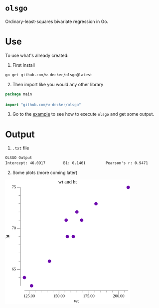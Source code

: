 # `olsgo`

Ordinary-least-squares bivariate regression in Go.

# Use

To use what's already created:

1. First install

```sh
go get github.com/w-decker/olsgo@latest
```

2. Then import like you would any other library
```go
package main

import "github.com/w-decker/olsgo"
```
3. Go to the [example](/example/main.go) to see how to execute `olsgo` and get some output.

# Output

1. `.txt` file
```txt
OLSGO Output 
Intercept: 46.0917        B1: 0.1461         Pearson's r: 0.9471         Residual variance: 0.1030         
```

2. Some plots (more coming later)


![[Raw data]](/example/plot.png)


